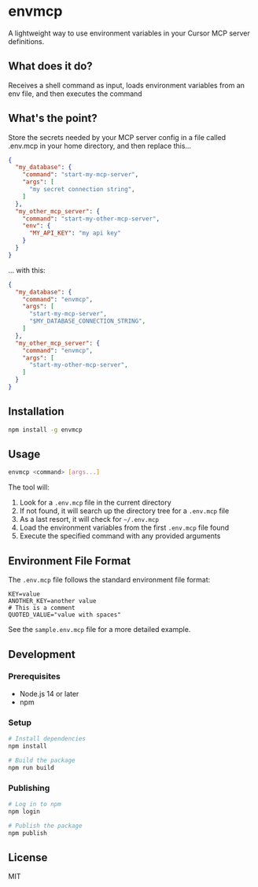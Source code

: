 # envmcp

A lightweight way to use environment variables in your Cursor MCP server definitions.

## What does it do?
Receives a shell command as input, loads environment variables from an env file, and then executes the command

## What's the point?

Store the secrets needed by your MCP server config in a file called .env.mcp in your home directory, and then replace this...

```json
{
  "my_database": {
    "command": "start-my-mcp-server",
    "args": [
      "my secret connection string",
    ]
  },
  "my_other_mcp_server": {
    "command": "start-my-other-mcp-server",
    "env": {
      "MY_API_KEY": "my api key"
    }
  }
}
```

... with this:
```json
{
  "my_database": {
    "command": "envmcp",
    "args": [
      "start-my-mcp-server",
      "$MY_DATABASE_CONNECTION_STRING",
    ]
  },
  "my_other_mcp_server": {
    "command": "envmcp",
    "args": [
      "start-my-other-mcp-server",
    ]
  }
}
```

## Installation

```bash
npm install -g envmcp
```

## Usage

```bash
envmcp <command> [args...]
```

The tool will:
1. Look for a `.env.mcp` file in the current directory
2. If not found, it will search up the directory tree for a `.env.mcp` file
3. As a last resort, it will check for `~/.env.mcp`
3. Load the environment variables from the first `.env.mcp` file found
4. Execute the specified command with any provided arguments

## Environment File Format

The `.env.mcp` file follows the standard environment file format:

```
KEY=value
ANOTHER_KEY=another value
# This is a comment
QUOTED_VALUE="value with spaces"
```

See the `sample.env.mcp` file for a more detailed example.

## Development

### Prerequisites

- Node.js 14 or later
- npm

### Setup

```bash
# Install dependencies
npm install

# Build the package
npm run build
```

### Publishing

```bash
# Log in to npm
npm login

# Publish the package
npm publish
```

## License

MIT 